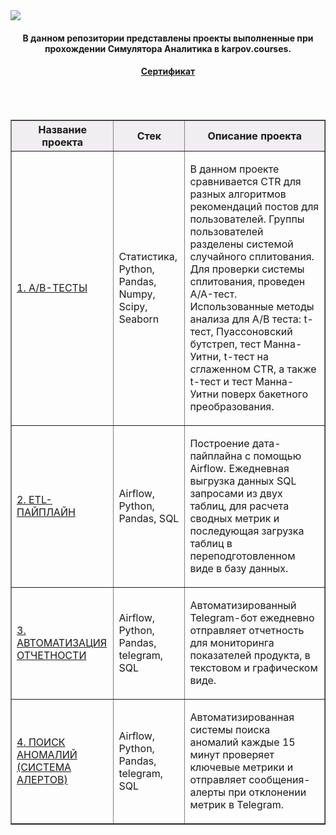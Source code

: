 <img src="https://sun9-28.userapi.com/Mai167KXL-5gTm00CAd81P2IDPwGQSw1u1G28g/AbWRt8m5-1k.jpg">
<div align="center"> <h4 align="center"> В данном репозитории представлены проекты выполненные при прохождении Симулятора Аналитика в karpov.courses. </div>
<div align="center"> <h4 align="center"><a href="https://disk.yandex.ru/i/syugS_vyZTKsyg">Сертификат</a></h4> </div>

<br/><br/>

<table border="1" width="100%">
    <thead>
        <tr bgcolor="#f1edf2">
            <th style="text-align:center">Название проекта</th>
            <th style="text-align:center">Стек</th>
            <th style="text-align:center">Описание проекта</th>
        </tr>
    </thead>
    <tbody>
        <tr>
            <td><p>
            <a href="https://github.com/yanb1831/karpov.courses/blob/d6382c4f5f042889ca4501904ee6ab2917d7f8d8/AB_tests/A_B_tests.ipynb">1. А/B-ТЕСТЫ</a>
            </p></td>
           <td>
                <p> Статистика, Python, Pandas, Numpy, Scipy, Seaborn </p>
            </td>
            <td>
                <p> В данном проекте сравнивается CTR для разных алгоритмов рекомендаций постов для пользователей. Группы пользователей разделены системой случайного сплитования. Для проверки системы сплитования, проведен A/A-тест. Использованные методы анализа для A/B теста: t-тест, Пуассоновский бутстреп, тест Манна-Уитни, t-тест на сглаженном CTR, а также t-тест и тест Манна-Уитни поверх бакетного преобразования.</p>
            </td>
        </tr>
        <tr>
            <td><p>
            <a href="https://github.com/yanb1831/karpov.courses/blob/0dd43b33cde2d95be678e914880b144caa83baf3/Airflow/ETL_pipeline.py">2. ETL-ПАЙПЛАЙН</a>
            </p></td>
            <td>
                <p>Airflow, Python, Pandas, SQL</p>
            </td>
            <td>
                <p>Построение дата-пайплайна с помощью Airflow. Ежедневная выгрузка данных SQL запросами из двух таблиц, для расчета сводных метрик и последующая загрузка таблиц в переподготовленном виде в базу данных.</p>
            </td>
        </tr>
        <tr>
            <td><p>
            <a href="https://github.com/yanb1831/karpov.courses/blob/93d731d3698555c889b15e936a5f083e7aed2d70/Airflow/Reports.py">3. АВТОМАТИЗАЦИЯ ОТЧЕТНОСТИ</a>
            </p></td>
            <td>
                <p>Airflow, Python, Pandas, telegram, SQL</p>
            </td>
            <td>
                <p>Автоматизированный Telegram-бот ежедневно отправляет отчетность для мониторинга показателей продукта, в текстовом и графическом виде. </p>
            </td>
        </tr>
        <tr>
            <td><p>
            <a href="https://github.com/yanb1831/karpov.courses/blob/afe603f1197c6b6e3ab1c8c10685e00955e01959/Airflow/alerts.py">4. ПОИСК АНОМАЛИЙ (СИСТЕМА АЛЕРТОВ)</a>
            </p></td>
            <td>
                <p>Airflow, Python, Pandas, telegram, SQL</p>
            </td>
            <td>
                <p>Автоматизированная системы поиска аномалий каждые 15 минут проверяет ключевые метрики и отправляет сообщения-алерты при отклонении метрик в Telegram.</p>
            </td>
        </tr>
    </tbody>
</table>

